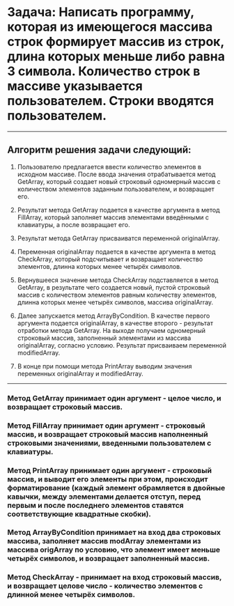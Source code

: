 # Задача:  Написать программу, которая из имеющегося массива строк формирует массив из строк, длина которых меньше либо равна 3 символа. Количество строк в массиве указывается пользователем. Строки вводятся пользователем.
***

## Алгоритм решения задачи следующий:

1. Пользователю предлагается ввести количество элементов в исходном массиве. После ввода значения отрабатывается метод GetArray, который создает новый строковый одномерный массив с количеством элементов заданным пользователем, и возвращает его.

2. Результат метода GetArray подается в качестве аргумента в метод FillArray, который заполняет массив элементами введёнными с клавиатуры, а после возвращает его.

3. Результат метода GetArray присваиватся переменной originalArray.

4. Переменная originalArray подается в качестве аргумента в метод CheckArray, который подсчитывает и возвращает количество элементов, длинна которых менее четырёх символов.

5. Вернувшееся значение метода CheckArray подставляется в метод GetArray, в результате чего создается новый, пустой строковый массив с количеством элементов равным количеству элементов, длинна которых менее четырёх символов, массива originalArray.

6. Далее запускается метод ArrayByCondition. В качестве первого аргумента подается originalArray, в качестве второго - результат отработки метода GetArray. На выходе получаем одномерный строковый массив, заполненный элементами из массива originalArray, согласно условию. Результат присваиваем переменной modifiedArray.

7. В конце при помощи метода PrintArray выводим значения переменных originalArray и modifiedArray.  
***
### Метод GetArray принимает один аргумент - целое число, и возвращает строковый массив.

### Метод FillArray принимает один аргумент - строковый массив, и возвращает строковый массив наполненный строковыми значениями, введенными пользователем с клавиатуры.

### Метод PrintArray принимает один аргумент - строковый массив, и выводит его элементы при этом, происходит форматирование (каждый элемент обрамляется в двойные кавычки, между элементами делается отступ, перед первым и после последнего элементов ставятся соответствующие квадратные скобки).

### Метод ArrayByCondition принимает на вход два строковых массива, заполняет массив modArray элементами из массива origArray по условию, что элемент имеет меньше четырёх символов, и возвращает заполненный массив.

### Метод CheckArray - принимает на вход строковый массив, и возвращает целове число - количество элементов с длинной менее четырёх символов.